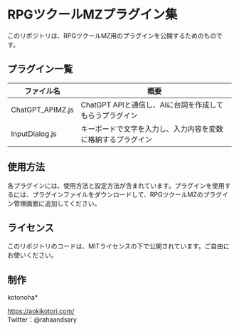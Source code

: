 # RPGツクールMZプラグイン集
このリポジトリは、RPGツクールMZ用のプラグインを公開するためのものです。


## プラグイン一覧

| ファイル名 | 概要 |
| ------------- | -------------------------- |
| ChatGPT_APIMZ.js  | ChatGPT APIと通信し、AIに台詞を作成してもらうプラグイン  |
| InputDialog.js  | キーボードで文字を入力し、入力内容を変数に格納するプラグイン |




## 使用方法
<p>各プラグインには、使用方法と設定方法が含まれています。プラグインを使用するには、プラグインファイルをダウンロードして、RPGツクールMZのプラグイン管理画面に追加してください。</p>


## ライセンス
<p>このリポジトリのコードは、MITライセンスの下で公開されています。ご自由にお使いください。</p>


## 制作
<p>
kotonoha*

https://aokikotori.com/<br>
Twitter：@rahaandsary
</p>
